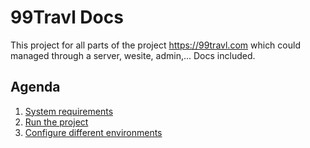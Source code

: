 # 99Travl Docs

This project for all parts of the project 
https://99travl.com which could managed
through a server, wesite, admin,... Docs included.

## Agenda
1. [System requirements](./docs/sys-req.md)
2. [Run the project](./docs/run.md)
3. [Configure different environments](./docs/change-env.md)

